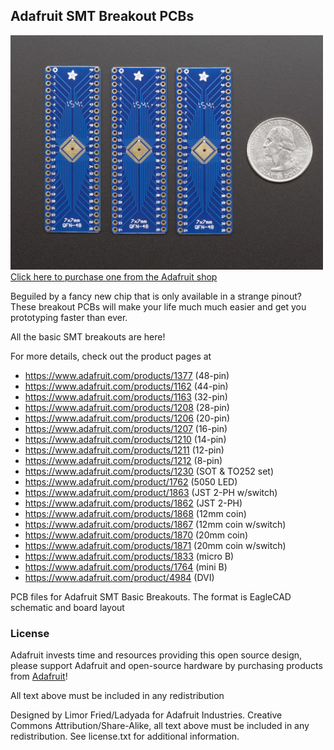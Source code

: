 ## Adafruit SMT Breakout PCBs
<a href="http://www.adafruit.com/products/1377"><img src="assets/image.jpg?raw=true" width="500px"><br/>
Click here to purchase one from the Adafruit shop</a>

Beguiled by a fancy new chip that is only available in a strange pinout? These breakout PCBs will make your life much much easier and get you prototyping faster than ever.

All the basic SMT breakouts are here!

For more details, check out the product pages at

  * https://www.adafruit.com/products/1377 (48-pin)
  * https://www.adafruit.com/products/1162 (44-pin)
  * https://www.adafruit.com/products/1163 (32-pin)
  * https://www.adafruit.com/products/1208 (28-pin)
  * https://www.adafruit.com/products/1206 (20-pin)
  * https://www.adafruit.com/products/1207 (16-pin)
  * https://www.adafruit.com/products/1210 (14-pin)
  * https://www.adafruit.com/products/1211 (12-pin)
  * https://www.adafruit.com/products/1212 (8-pin)
  * https://www.adafruit.com/products/1230 (SOT & TO252 set)
  * https://www.adafruit.com/product/1762 (5050 LED)
  * https://www.adafruit.com/product/1863 (JST 2-PH w/switch)
  * https://www.adafruit.com/products/1862 (JST 2-PH)
  * https://www.adafruit.com/products/1868 (12mm coin)
  * https://www.adafruit.com/products/1867 (12mm coin w/switch)
  * https://www.adafruit.com/products/1870 (20mm coin)
  * https://www.adafruit.com/products/1871 (20mm coin w/switch)
  * https://www.adafruit.com/products/1833 (micro B)
  * https://www.adafruit.com/products/1764 (mini B)
  * https://www.adafruit.com/product/4984 (DVI)
  
PCB files for Adafruit SMT Basic Breakouts. The format is EagleCAD schematic and board layout

### License

Adafruit invests time and resources providing this open source design, please support Adafruit and open-source hardware by purchasing products from [Adafruit](https://www.adafruit.com)!

All text above must be included in any redistribution

Designed by Limor Fried/Ladyada for Adafruit Industries.
Creative Commons Attribution/Share-Alike, all text above must be included in any redistribution. 
See license.txt for additional information.
